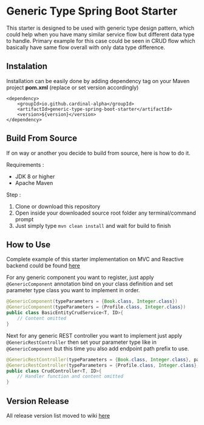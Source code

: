 # Generic Type Spring Boot Starter
This starter is designed to be used with generic type design pattern, which could help when you have many similar service flow but different data type to handle. Primary example for this case could be seen in CRUD flow which basically have same flow overall with only data type difference.

## Instalation
Installation can be easily done by adding dependency tag on your Maven project **pom.xml** (replace or set version accordingly)
```
<dependency>
    <groupId>io.github.cardinal-alpha</groupId>
    <artifactId>generic-type-spring-boot-starter</artifactId>
    <version>${version}</version>
</dependency>
```

## Build From Source
If on way or another you decide to build from source, here is how to do it.

Requirements :
- JDK 8 or higher
- Apache Maven

Step :
1. Clone or download this repository
2. Open inside your downloaded source root folder any terminal/command prompt
3. Just simply type `mvn clean install` and wait for build to finish

## How to Use
Complete example of this starter implementation on MVC and Reactive backend could be found [here](https://github.com/Cardinal-Alpha/generic-type-spring-example "Generic Implementation Example")

For any generic component you want to register, just apply `@GenericComponent` annotation bind on your class definition and set parameter type class you want to implement in order.
```java
@GenericComponent(typeParameters = {Book.class, Integer.class})
@GenericComponent(typeParameters = {Profile.class, Integer.class})
public class BasicEntityCrudService<T, ID>{
    // Content omitted
}
```

Next for any generic REST controller you want to implement just apply `@GenericRestController` then set your parameter type like in `@GenericComponent` but this time you also add endpoint path prefix to use.
```java
@GenericRestController(typeParameters = {Book.class, Integer.class}, path = "/api/book")
@GenericRestController(typeParameters = {Profile.class, Integer.class}, path = "/api/profile")
public class CrudController<T, ID>{
    // Handler function and content omitted
}
```

## Version Release
All release version list moved to wiki [here](https://github.com/Cardinal-Alpha/generic-type-spring-boot-starter/wiki/Version-History)